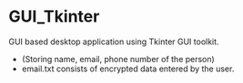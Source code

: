 # GUI_Tkinter
GUI based desktop application using Tkinter GUI toolkit.
- (Storing name, email, phone number of the person)
- email.txt consists of encrypted data entered by the user.
